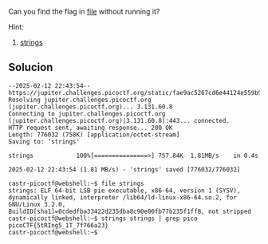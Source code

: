 Can you find the flag in [file](https://jupiter.challenges.picoctf.org/static/fae9ac5267cd6e44124e559b901df177/strings) without running it?

Hint:
1. [strings](https://linux.die.net/man/1/strings)

## Solucion

```castr-picoctf@webshell:~$ wget https://jupiter.challenges.picoctf.org/static/fae9ac5267cd6e44124e559b901df177/strings
--2025-02-12 22:43:54--  https://jupiter.challenges.picoctf.org/static/fae9ac5267cd6e44124e559b901df177/strings
Resolving jupiter.challenges.picoctf.org (jupiter.challenges.picoctf.org)... 3.131.60.8
Connecting to jupiter.challenges.picoctf.org (jupiter.challenges.picoctf.org)|3.131.60.8|:443... connected.
HTTP request sent, awaiting response... 200 OK
Length: 776032 (758K) [application/octet-stream]
Saving to: 'strings'

strings            100%[===============>] 757.84K  1.81MB/s    in 0.4s    

2025-02-12 22:43:54 (1.81 MB/s) - 'strings' saved [776032/776032]

castr-picoctf@webshell:~$ file strings 
strings: ELF 64-bit LSB pie executable, x86-64, version 1 (SYSV), dynamically linked, interpreter /lib64/ld-linux-x86-64.so.2, for GNU/Linux 3.2.0, BuildID[sha1]=0cdedfba33422d235dba8c90e00fb77b235f1ff8, not stripped
castr-picoctf@webshell:~$ strings strings | grep pico
picoCTF{5tRIng5_1T_7f766a23}
castr-picoctf@webshell:~$ 
```

